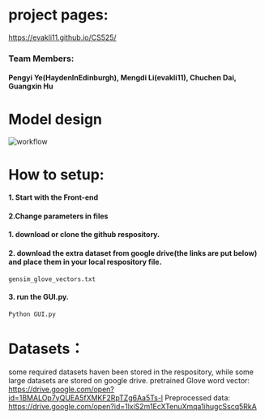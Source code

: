 # project pages:
https://evakli11.github.io/CS525/

### Team Members: 
#### Pengyi Ye(HaydenInEdinburgh), Mengdi Li(evakli11), Chuchen Dai, Guangxin Hu
# Model design
![workflow](workflow.png)

# How to setup:
#### 1. Start with the Front-end

#### 2.Change parameters in files

#### 1. download or clone the github respository.
#### 2. download the extra dataset from google drive(the links are put below) and place them in your local respository file.
```
gensim_glove_vectors.txt
```
#### 3. run the GUI.py.
```gui
Python GUI.py
```

# Datasets：
some required datasets haven been stored in the respository, while some large datasets are stored on google drive. 
pretrained Glove word vector: https://drive.google.com/open?id=1BMALOp7yQUEA5fXMKF2RpTZg6Aa5Ts-l
Preprocessed data: https://drive.google.com/open?id=1lxiS2m1EcXTenuXmqa1ihugcSscq5RkA
